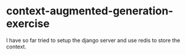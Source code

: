 # context-augmented-generation-exercise

I have so far tried to setup the django server and use redis to store the context.
